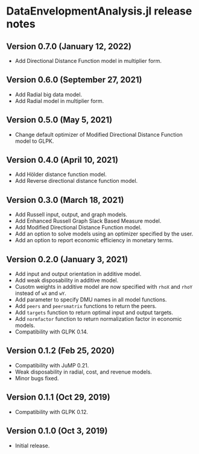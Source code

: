 DataEnvelopmentAnalysis.jl release notes
========================================

Version 0.7.0 (January 12, 2022)
----------------------------
- Add Directional Distance Function model in multiplier form.

Version 0.6.0 (September 27, 2021)
----------------------------
- Add Radial big data model.
- Add Radial model in multiplier form.

Version 0.5.0 (May 5, 2021)
----------------------------
- Change default optimizer of Modified Directional Distance Function model to GLPK.

Version 0.4.0 (April 10, 2021)
----------------------------

- Add Hölder distance function model.
- Add Reverse directional distance function model.

Version 0.3.0 (March 18, 2021)
----------------------------

- Add Russell input, output, and graph models.
- Add Enhanced Russell Graph Slack Based Measure model.
- Add Modified Directional Distance Function model.
- Add an option to solve models using an optimizer specified by the user.
- Add an option to report economic efficiency in monetary terms.

Version 0.2.0 (January 3, 2021)
----------------------------

- Add input and output orientation in additive model.
- Add weak disposability in additive model.
- Cusotm weights in additive model are now specified with `rhoX` and `rhoY` instead of `wX` and `wY`.
- Add parameter to specify DMU names in all model functions.
- Add `peers` and `peersmatrix` functions to return the peers.
- Add `targets` function to return optimal input and output targets.
- Add `normfactor` function to return normalization factor in economic models.
- Compatibility with GLPK 0.14.

Version 0.1.2 (Feb 25, 2020)
----------------------------

- Compatibility with JuMP 0.21.
- Weak disposability in radial, cost, and revenue models.
- Minor bugs fixed.

Version 0.1.1 (Oct 29, 2019)
----------------------------

- Compatibility with GLPK 0.12.

Version 0.1.0 (Oct 3, 2019)
---------------------------

- Initial release.
